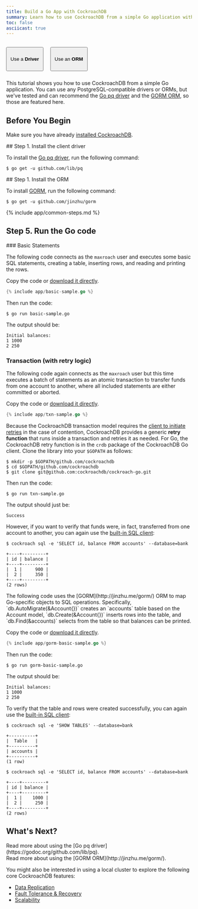 ```yaml
---
title: Build a Go App with CockroachDB
summary: Learn how to use CockroachDB from a simple Go application with either a low-level client driver or an ORM.
toc: false
asciicast: true
---
```


<style>
.filters .filter-button {
  width: 20%;
  height: 65px;
  margin: 15px 15px 10px 0px;
}
.filters a:hover {
  border-bottom: none;
}
</style>

<div id="tool-filters" class="filters clearfix">
    <button class="filter-button" data-tool="driver" >Use a <strong>Driver</strong></button>
    <button class="filter-button" data-tool="orm">Use an <strong>ORM</strong></button>
</div>

This tutorial shows you how to use CockroachDB from a simple Go application. You can use any PostgreSQL-compatible drivers or ORMs, but we've tested and can recommend the [Go pq driver](https://godoc.org/github.com/lib/pq) and the [GORM ORM](http://jinzhu.me/gorm/), so those are featured here.

<div id="toc" style="display: none"></div>

## Before You Begin

Make sure you have already [installed CockroachDB](install-cockroachdb.html).

<div class="filter-content" markdown="1" data-tool="driver">
## Step 1. Install the client driver

To install the [Go pq driver](https://godoc.org/github.com/lib/pq), run the following command:

~~~ shell
$ go get -u github.com/lib/pq
~~~
</div>

<div class="filter-content" markdown="1" data-tool="orm">
## Step 1. Install the ORM

To install [GORM](http://jinzhu.me/gorm/), run the following command:

~~~ shell
$ go get -u github.com/jinzhu/gorm
~~~
</div>

{% include app/common-steps.md %}

## Step 5. Run the Go code

<div class="filter-content" markdown="1" data-tool="driver">
### Basic Statements

The following code connects as the `maxroach` user and executes some basic SQL statements, creating a table, inserting rows, and reading and printing the rows. 

Copy the code or 
<a href="https://raw.githubusercontent.com/cockroachdb/docs/gh-pages/_includes/app/basic-sample.go" download>download it directly</a>.

~~~ go
{% include app/basic-sample.go %}
~~~

Then run the code:

~~~ shell
$ go run basic-sample.go
~~~

The output should be:

~~~ shell
Initial balances:
1 1000
2 250
~~~

### Transaction (with retry logic)

The following code again connects as the `maxroach` user but this time executes a batch of statements as an atomic transaction to transfer funds from one account to another, where all included statements are either committed or aborted. 

Copy the code or 
<a href="https://raw.githubusercontent.com/cockroachdb/docs/gh-pages/_includes/app/txn-sample.go" download>download it directly</a>. 

~~~ go
{% include app/txn-sample.go %}
~~~

Because the CockroachDB transaction model requires the [client to initiate retries](transactions.html#transaction-retries) in the case of contention, CockroachDB provides a generic <strong>retry function</strong> that runs inside a transaction and retries it as needed. For Go, the CockroachDB retry function is in the `crdb` package of the CockroachDB Go client. Clone the library into your `$GOPATH` as follows:

~~~ shell
$ mkdir -p $GOPATH/github.com/cockroachdb
$ cd $GOPATH/github.com/cockroachdb
$ git clone git@github.com:cockroachdb/cockroach-go.git
~~~

Then run the code:

~~~ shell
$ go run txn-sample.go
~~~

The output should just be:

~~~ shell
Success
~~~

However, if you want to verify that funds were, in fact, transferred from one account to another, you can again use the [built-in SQL client](use-the-built-in-sql-client.html):  

~~~ shell
$ cockroach sql -e 'SELECT id, balance FROM accounts' --database=bank
~~~

~~~
+----+---------+
| id | balance |
+----+---------+
|  1 |     900 |
|  2 |     350 |
+----+---------+
(2 rows)
~~~
</div>

<div class="filter-content" markdown="1" data-tool="orm">
The following code uses the [GORM](http://jinzhu.me/gorm/) ORM to map Go-specific objects to SQL operations. Specifically, `db.AutoMigrate(&Account{})` creates an `accounts` table based on the Account model, `db.Create(&Account{})` inserts rows into the table, and `db.Find(&accounts)` selects from the table so that balances can be printed.

Copy the code or 
<a href="https://raw.githubusercontent.com/cockroachdb/docs/gh-pages/_includes/app/gorm-basic-sample.go" download>download it directly</a>.

~~~ go
{% include app/gorm-basic-sample.go %}
~~~

Then run the code:

~~~ shell
$ go run gorm-basic-sample.go
~~~

The output should be:

~~~ shell
Initial balances:
1 1000
2 250
~~~

To verify that the table and rows were created successfully, you can again use the [built-in SQL client](use-the-built-in-sql-client.html):  

~~~ shell
$ cockroach sql -e 'SHOW TABLES' --database=bank
~~~

~~~
+----------+
|  Table   |
+----------+
| accounts |
+----------+
(1 row)
~~~

~~~ shell
$ cockroach sql -e 'SELECT id, balance FROM accounts' --database=bank
~~~

~~~
+----+---------+
| id | balance |
+----+---------+
|  1 |    1000 |
|  2 |     250 |
+----+---------+
(2 rows)
~~~
</div>

## What's Next?

<div class="filter-content" markdown="1" data-tool="driver">
Read more about using the [Go pq driver](https://godoc.org/github.com/lib/pq).
</div>

<div class="filter-content" markdown="1" data-tool="orm">
Read more about using the [GORM ORM](http://jinzhu.me/gorm/). 
</div>

You might also be interested in using a local cluster to explore the following core CockroachDB features:

- [Data Replication](demo-data-replication.html)
- [Fault Tolerance & Recovery](demo-fault-tolerance-and-recovery.html)
- [Scalability](demo-scalability.html)

<script>
(function() {
	// Generate toc of h2 and h3 headers currently visible on page.
	function renderTOC() {
		var toc = $('#toc');
		toc.show();
		toc.toc({ minimumHeaders: 0, listType: 'ul', showSpeed: 0, headers: 'h2:not(.filter-content:not(.current) h2),h3:not(.filter-content:not(.current) h3)' });
	}

	function selectTool(tool) {
		var current_tab = $('.filter-button.current');
		var current_content = $('.filter-content.current');

		// Remove current class from tab and content blocks.
		current_tab.removeClass('current');
		current_content.removeClass('current');

		// Add current class to clicked button and corresponding content blocks.
		$('.filter-button[data-tool="'+tool+'"]').addClass('current');
		$('.filter-content[data-tool="'+tool+'"]').addClass('current');
	}

	var hash = window.location.hash.split('#')[1] == 'orm' ? 'orm' : 'driver';
	selectTool(hash);

	$(document).ready(function() {
		renderTOC();

		// Show and hide content blocks with buttons.
		$('.filter-button').on('click', function(){
			selectTool($(this).data('tool'));
			renderTOC();
		});
	});
})();
</script>
